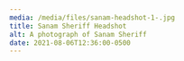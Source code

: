 ```yaml
---
media: /media/files/sanam-headshot-1-.jpg
title: Sanam Sheriff Headshot
alt: A photograph of Sanam Sheriff
date: 2021-08-06T12:36:00-0500
---
```

